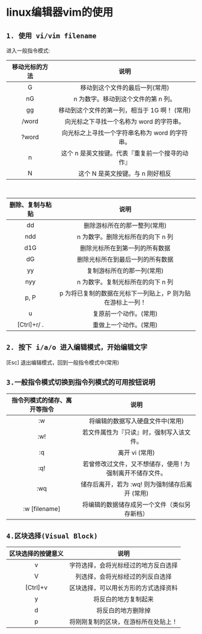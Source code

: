 # linux编辑器vim的使用

## ``` 1. 使用 vi/vim filename ```

进入一般指令模式: <br/>

|                   移动光标的方法  |                         说明                              |
| :---------: | :-----------------------------------------------------------------------: |
|     G       |                                        移动到这个文件的最后一列(常用)         |  
|    nG       |               n 为数字。移动到这个文件的第 n 列。                         | 
|     gg      |              移动到这个文件的第一列，相当于 1G 啊！ (常用)          | 
|   /word   |         向光标之下寻找一个名称为 word 的字符串。                  | 
|    ?word  |        向光标之上寻找一个字符串名称为 word 的字符串。         | 
|     n       |          这个 n 是英文按键。代表『重复前一个搜寻的动作』        | 
|     N       |          这个 N 是英文按键。与 n 刚好相反                               | 

<br/>

|                  删除、复制与粘贴  |                       说明                               |
| :---------: | :-----------------------------------------------------------------------: |
|     dd      |                            删除游标所在的那一整列(常用)         |  
|    ndd       |             n 为数字。删除光标所在的向下 n 列                         | 
|    d1G      |               删除光标所在到第一列的所有数据                 | 
|      dG     |           删除光标所在到最后一列的所有数据                    | 
|      yy     |             复制游标所在的那一列(常用)                     | 
|     nyy     |           n 为数字。复制光标所在的向下 n 列                | 
|    p, P     |       p 为将已复制的数据在光标下一列贴上，P 则为贴在游标上一列！|      
|     u       |                        复原前一个动作。(常用)                        | 
|   [Ctrl]+r/ .   |                 重做上一个动作。(常用)                                       | 
 
## ``` 2. 按下 i/a/o 进入编辑模式，开始编辑文字 ```

   [Esc]                  退出编辑模式，回到一般指令模式中(常用)


## ```3.一般指令模式切换到指令列模式的可用按钮说明 ```

|    指令列模式的储存、离开等指令  |                       说明                               |
| :---------: | :-----------------------------------------------------------------------: |
|     :w      |                将编辑的数据写入硬盘文件中(常用)                     |  
|   :w!       |           若文件属性为『只读』时，强制写入该文件。          | 
|    :q      |                                 离开 vi (常用)                              | 
|    :q!     |          若曾修改过文件，又不想储存，使用 ! 为强制离开不储存文件。  | 
|      :wq     |         储存后离开，若为 :wq! 则为强制储存后离开 (常用)           | 
|    :w [filename]    |      将编辑的数据储存成另一个文件（类似另存新档）              | 


## ```4.区块选择(Visual Block)```

|    区块选择的按键意义  |                       说明                               |
| :---------: | :-----------------------------------------------------------------------: |
|     v      |             字符选择，会将光标经过的地方反白选择                |  
|     V      |              列选择，会将光标经过的列反白选择                  | 
|    [Ctrl]+v       |                        区块选择，可以用长方形的方式选择资料                    | 
|    y      |                          将反白的地方复制起来                                               | 
|     d      |                              将反白的地方删除掉                                            | 
|    p       |                       将刚刚复制的区块，在游标所在处贴上！                 |
